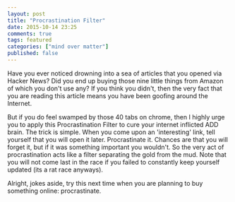 ```yaml
---
layout: post
title: "Procrastination Filter"
date: 2015-10-14 23:25
comments: true
tags: featured
categories: ["mind over matter"]
published: false
---
```

Have you ever noticed drowning into a sea of articles that you opened via Hacker News? Did you end up buying those nine little things from Amazon of which you don't use any?  If you think you didn't, then the very fact that you are reading this article means you have been goofing around the Internet.

But if you do feel swamped by those 40 tabs on chrome, then I highly urge you to apply this Procrastination Filter to cure your internet inflicted ADD brain. The trick is simple. When you come upon an 'interesting' link, tell yourself that you will open it later. Procrastinate it. Chances are that you will forget it, but if it was something important you wouldn't. So the very act of procrastination acts like a filter separating the gold from the mud. Note that you will not come last in the race if you failed to constantly keep yourself updated (its a rat race anyways). 

Alright, jokes aside, try this next time when you are planning to buy something online: procrastinate.
